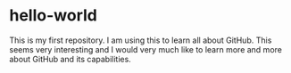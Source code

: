 # hello-world
This is my first repository.
I am using this to learn all about GitHub.  This seems very interesting and I would very much like to learn more and more about GitHub and its capabilities.
